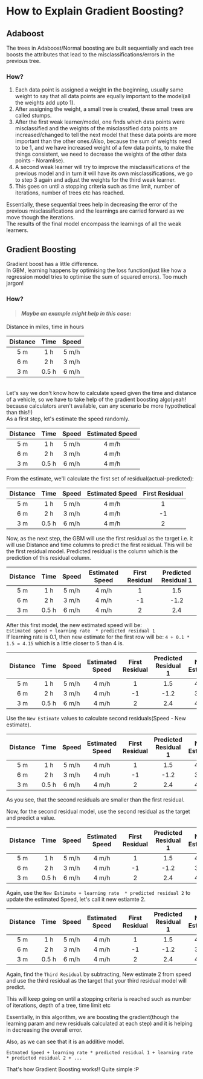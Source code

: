 # How to Explain Gradient Boosting?


## Adaboost
The trees in Adaboost/Normal boosting are built sequentially and each tree boosts the attributes that lead to the misclassifications/errors in the previous tree.

### How?
1. Each data point is assigned a weight in the beginning, usually same weight to say that all data points are equally important to the model(all the weights add upto 1). <br>
2. After assigning the weight, a small tree is created, these small trees are called stumps.<br>
3. After the first weak learner/model, one finds which data points were misclassified and the
weights of the misclassified data points are increased/changed to tell the next model that these data points are more important than the other ones.(Also, because the sum of weights need to be 1, and we have increased weight of a few data points, to make the things consistent, we need to decrease the weights of the other data points - Noramlise).<br>
4. A second weak learner will try to improve the misclassifications of the previous model and in turn it will have its own misclassifications, we go to step 3 again and adjust the weights for the third weak learner.
5. This goes on until a stopping criteria such as time limit, number of iterations, number of trees etc has reached.

Essentially, these sequential trees help in decreasing the error of the previous misclassifications and the learnings are carried forward as we move though the iterations. <br>
The results of the final model encompass the learnings of all the weak learners.


## Gradient Boosting
Gradient boost has a little difference.<br>
In GBM, learning happens by optimising the loss function(just like how a regression model tries to optimise the sum of squared errors). Too much jargon!

### How?
> #### _Maybe an example might help in this case:_

Distance in miles, time in hours

| Distance  |Time|Speed|
|:---:|:---:|:---:|
| 5 m |1 h   | 5 m/h  |
| 6 m  |2 h   | 3 m/h  |
| 3 m  | 0.5 h  |  6 m/h |

<br>
Let's say we don't know how to calculate speed given the time and distance of a vehicle, so we have to take help of the gradient boosting algo(yeah! because calculators aren't available, can any scenario be more hypothetical than this!!)<br>
As a first step, let's estimate the speed randomly.
<br>

| Distance  |Time|Speed| Estimated Speed|
|:---:|:---:|:---:|:---:|
| 5 m |1 h   | 5 m/h  |  4 m/h|
| 6 m  |2 h   | 3 m/h  | 4 m/h|
| 3 m  | 0.5 h  |  6 m/h |  4 m/h|

From the estimate, we'll calculate the first set of residual(actual-predicted):

| Distance  |Time|Speed| Estimated Speed| First Residual|
|:---:|:---:|:---:|:---:|:---:|
| 5 m |1 h   | 5 m/h  |  4 m/h| 1|
| 6 m  |2 h   | 3 m/h  | 4 m/h|-1|
| 3 m  | 0.5 h  |  6 m/h |  4 m/h|2|

Now, as the next step, the GBM will use the first residual as the target i.e. it will use Distance and time columns to predict the first residual. This will be the first residual model. Predicted residual is the column which is the prediction of this residual column.

| Distance  |Time|Speed| Estimated Speed| First Residual|Predicted Residual 1|
|:---:|:---:|:---:|:---:|:---:|:---:|
| 5 m |1 h   | 5 m/h  |  4 m/h| 1| 1.5|
| 6 m  |2 h   | 3 m/h  | 4 m/h|-1|-1.2|
| 3 m  | 0.5 h  |  6 m/h |  4 m/h|2|2.4|

After this first model, the new estimated speed will be:<br>
``Estimated speed + learning rate  * predicted residual 1`` <br>
If learning rate is 0.1, then new estimate for the first row will be: ``4 + 0.1 * 1.5 = 4.15`` which is a little closer to 5 than 4 is.<br>


| Distance  |Time|Speed| Estimated Speed| First Residual|Predicted Residual 1|New Estimate|
|:---:|:---:|:---:|:---:|:---:|:---:|:---:|
| 5 m |1 h   | 5 m/h  |  4 m/h| 1| 1.5| 4.15|
| 6 m  |2 h   | 3 m/h  | 4 m/h|-1|-1.2| 3.88|
| 3 m  | 0.5 h  |  6 m/h |  4 m/h|2|2.4|4.24|

Use the ``New Estimate`` values to calculate second residuals(Speed - New estimate).


| Distance  |Time|Speed| Estimated Speed| First Residual|Predicted Residual 1|New Estimate| Second Residual|
|:---:|:---:|:---:|:---:|:---:|:---:|:---:|:---:|
| 5 m |1 h   | 5 m/h  |  4 m/h| 1| 1.5| 4.15|0.75|
| 6 m  |2 h   | 3 m/h  | 4 m/h|-1|-1.2| 3.88|-0.88|
| 3 m  | 0.5 h  |  6 m/h |  4 m/h|2|2.4|4.24|1.76|

As you see, that the second residuals are smaller than the first residual.

Now, for the second residual model, use the second residual as the target and predict a value.


| Distance  |Time|Speed| Estimated Speed| First Residual|Predicted Residual 1|New Estimate| Second Residual|Predicted Residual 2|
|:---:|:---:|:---:|:---:|:---:|:---:|:---:|:---:|:---:|
| 5 m |1 h   | 5 m/h  |  4 m/h| 1| 1.5| 4.15|0.75| 0.8|
| 6 m  |2 h   | 3 m/h  | 4 m/h|-1|-1.2| 3.88|-0.88| -0.6|
| 3 m  | 0.5 h  |  6 m/h |  4 m/h|2|2.4|4.24|1.76| 2|

Again, use the ``New Estimate + learning rate  * predicted residual 2`` to update the estimated Speed, let's call it new estiamte 2.
<br>

| Distance  |Time|Speed| Estimated Speed| First Residual|Predicted Residual 1|New Estimate| Second Residual|Predicted Residual 2| New Estimate 2|
|:---:|:---:|:---:|:---:|:---:|:---:|:---:|:---:|:---:|:---:|
| 5 m |1 h   | 5 m/h  |  4 m/h| 1| 1.5| 4.15|0.75| 0.8|4.23|
| 6 m  |2 h   | 3 m/h  | 4 m/h|-1|-1.2| 3.88|-0.88| -0.6|3.82|
| 3 m  | 0.5 h  |  6 m/h |  4 m/h|2|2.4|4.24|1.76| 2|4.44|

Again, find the ``Third Residual`` by subtracting, New estimate 2 from speed and use the third residual as the target that your third residual model will predict.

This will keep going on until a stopping criteria is reached such as number of iterations, depth of a tree, time limit etc

Essentially, in this algorithm, we are boosting the gradient(though the learning param and new residuals calculated at each step) and it is helping in decreasing the overall error.

Also, as we can see that it is an additive model.

``Estmated Speed + learning rate * predicted residual 1 + learning rate * predicted residual 2 + ...``

That's how Gradient Boosting works!!
Quite simple :P
